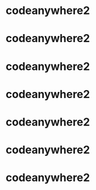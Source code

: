 # codeanywhere2
# codeanywhere2
# codeanywhere2
# codeanywhere2
# codeanywhere2
# codeanywhere2
# codeanywhere2
